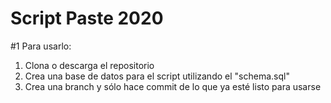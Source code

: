 # Script Paste 2020

#1 Para usarlo:
1. Clona o descarga el repositorio
2. Crea una base de datos para el script utilizando el "schema.sql"
3. Crea una branch y sólo hace commit de lo que ya esté listo para usarse